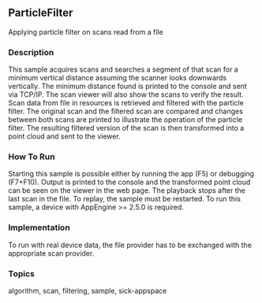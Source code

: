 ## ParticleFilter

Applying particle filter on scans read from a file

### Description

This sample acquires scans and searches a segment of that scan for a minimum
vertical distance assuming the scanner looks downwards vertically.
The minimum distance found is printed to the console and sent via TCP/IP.
The scan viewer will also show the scans to verify the result.
Scan data from file in resources is retrieved and filtered with the particle filter. The original scan and the filtered scan are compared and
changes between both scans are printed to illustrate the operation of the
particle filter. The resulting filtered version of the scan is then transformed into a point cloud and sent to the
viewer.

### How To Run

Starting this sample is possible either by running the app (F5) or
debugging (F7+F10). Output is printed to the console and the transformed
point cloud can be seen on the viewer in the web page. The playback stops
after the last scan in the file. To replay, the sample must be restarted.
To run this sample, a device with AppEngine >= 2.5.0 is required.

### Implementation

To run with real device data, the file provider has to be exchanged with the
appropriate scan provider.

### Topics

algorithm, scan, filtering, sample, sick-appspace
